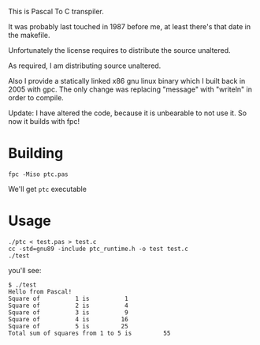 This is Pascal To C transpiler.

It was probably last touched in 1987 before me, at least there's that date in the makefile.

Unfortunately the license requires to distribute the source unaltered.

As required, I am distributing source unaltered.

Also I provide a statically linked x86 gnu linux binary which I built back in 2005 with gpc.
The only change was replacing "message" with "writeln" in order to compile.

Update: I have altered the code, because it is unbearable to not use it.
So now it builds with fpc!

# Building

```
fpc -Miso ptc.pas
```

We'll get `ptc` executable

# Usage

```
./ptc < test.pas > test.c
cc -std=gnu89 -include ptc_runtime.h -o test test.c
./test
```

you'll see:

```
$ ./test
Hello from Pascal!
Square of          1 is          1
Square of          2 is          4
Square of          3 is          9
Square of          4 is         16
Square of          5 is         25
Total sum of squares from 1 to 5 is         55
```


